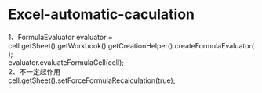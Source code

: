 Excel-automatic-caculation
==========================

1、FormulaEvaluator evaluator = cell.getSheet().getWorkbook().getCreationHelper().createFormulaEvaluator();   </br>
   evaluator.evaluateFormulaCell(cell);   </br>
2、不一定起作用   </br>
  cell.getSheet().setForceFormulaRecalculation(true);
